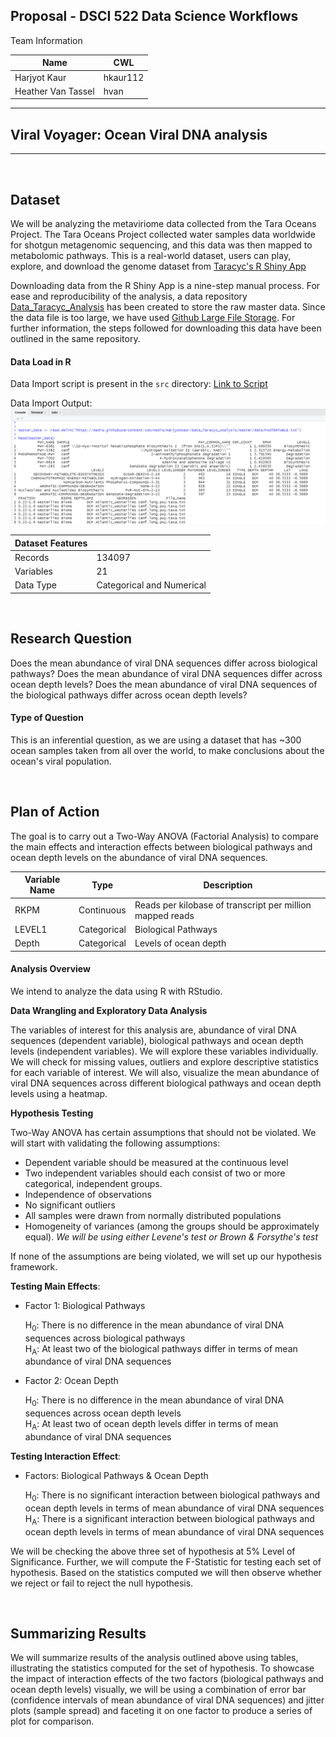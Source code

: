 ## Proposal - DSCI 522 Data Science Workflows


Team Information

| Name | CWL |
|---|---|
| Harjyot Kaur | hkaur112 |
| Heather Van Tassel | hvan |


-----------------------------------------------------------------------------------
## Viral Voyager: Ocean Viral DNA analysis
-----------------------------------------------------------------------------------

<br>

## Dataset

We will be analyzing the metaviriome data collected from the Tara Oceans Project. The Tara Oceans Project collected water samples data worldwide for shotgun metagenomic sequencing, and this data was then mapped to metabolomic pathways. This is a real-world dataset, users can play, explore, and download the genome dataset from [Taracyc's R Shiny App](http://oganm.com/shiny/taracyc/)

Downloading data from the R Shiny App is a nine-step manual process. For ease and reproducibility of the analysis, a data repository [Data_Taracyc_Analysis](https://github.com/HarjyotKaur/Data_Taracyc_Analysis) has been created to store the raw master data. Since the data file is too large, we have used [Github Large File Storage](https://git-lfs.github.com/). For further information, the steps followed for downloading this data have been outlined in the same repository.

#### Data Load in R

Data Import script is present in the `src` directory: [Link to Script](https://github.com/HarjyotKaur/DSCI_522_heather_harjyot_taracyc_analysis/blob/master/src/data_load.R)

Data Import Output:
![](/img/Data_Load.PNG)

| Dataset Features | |
|---|---|
| Records | 134097 |
| Variables | 21 |
| Data Type | Categorical and Numerical |

<br>

## Research Question

Does the mean abundance of viral DNA sequences differ across biological pathways? Does the mean abundance of viral DNA sequences differ across ocean depth levels? Does the mean abundance of viral DNA sequences of the biological pathways differ across ocean depth levels?

#### Type of Question

This is an inferential question, as we are using a dataset that has ~300 ocean samples taken from all over the world, to make conclusions about the ocean's viral population.

<br>

## Plan of Action

The goal is to carry out a Two-Way ANOVA (Factorial Analysis) to compare the main effects and interaction effects between biological pathways and ocean depth levels on the abundance of viral DNA sequences.

| Variable Name | Type | Description |
|---|---|---|
| RKPM | Continuous | Reads per kilobase of transcript per million mapped reads |
| LEVEL1 | Categorical | Biological Pathways |
| Depth | Categorical |  Levels of ocean depth |


#### Analysis Overview

We intend to analyze the data using R with RStudio.

__Data Wrangling and Exploratory Data Analysis__

The variables of interest for this analysis are, abundance of viral DNA sequences (dependent variable), biological pathways and ocean depth levels (independent variables). We will explore these variables individually.
We will check for missing values, outliers and explore descriptive statistics for each variable of interest. We will also, visualize the mean abundance of viral DNA sequences across different biological pathways and  ocean depth levels using a heatmap.

__Hypothesis Testing__              

Two-Way ANOVA has certain assumptions that should not be violated. We will start with validating the following assumptions:
* Dependent variable should be measured at the continuous level
* Two independent variables should each consist of two or more categorical, independent groups.
* Independence of observations
* No significant outliers
* All samples were drawn from normally distributed populations
* Homogeneity of variances (among the groups should be approximately equal). *We will be using either Levene's test or Brown & Forsythe's test*

If none of the assumptions are being violated, we will set up our hypothesis framework.

__Testing Main Effects__:

* Factor 1: Biological Pathways

   H<sub>0</sub>: There is no difference in the mean abundance of viral DNA sequences across biological pathways    
   H<sub>A</sub>: At least two of the biological pathways differ in terms of mean abundance of viral DNA sequences

* Factor 2: Ocean Depth

  H<sub>0</sub>: There is no difference in the mean abundance of viral DNA sequences across ocean depth levels  
  H<sub>A</sub>: At least two of ocean depth levels differ in terms of mean abundance of viral DNA sequences     

__Testing Interaction Effect__:

* Factors: Biological Pathways & Ocean Depth

  H<sub>0</sub>: There is no significant interaction between biological pathways and ocean depth levels in terms of mean abundance of viral DNA sequences    
  H<sub>A</sub>: There is a significant interaction between biological pathways and ocean depth levels in terms of mean abundance of viral DNA sequences   

We will be checking the above three set of hypothesis at  5% Level of Significance. Further, we will compute the F-Statistic for testing each set of hypothesis. Based on the statistics computed we will then observe whether we reject or fail to reject the null hypothesis.

<br>


## Summarizing Results

We will summarize results of the analysis outlined above using tables, illustrating the statistics computed for the set of hypothesis. To showcase the impact of interaction effects of the two factors (biological pathways and ocean depth levels) visually, we will be using a combination of error bar (confidence intervals of mean abundance of viral DNA sequences) and jitter plots (sample spread) and faceting it on one factor to produce a series of plot for comparison.

